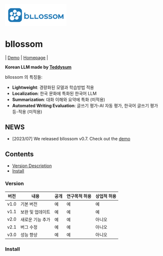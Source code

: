 <img src="./bllossom_icon.png" width="40%" height="40%">

# bllossom

| [Demo](http://teddysum.ai/) | [Homepage](http://teddysum.ai/) |

**Korean LLM made by [Teddysum](http://teddysum.ai/)**

bllossom 의 특징들:

* **Lightweight**: 경량화된 모델과 학습방법 적용
* **Localization**: 한국 문화에 특화된 한국어 LLM
* **Summarization**: 대화 이해와 요약에 특화 (미적용)
* **Automated Writing Evaluation**: 글쓰기 평가-AI 자동 평가, 한국어 글쓰기 평가 등-적용 (미적용)

## NEWS
* [2023/07] We released bllossom v0.7. Check out the [demo](http://teddysum.ai/)

## Contents
* [Version Description](https://github.com/teddysum/bllossom/#version)
* [Install](https://github.com/teddysum/bllossom/#install)

### Version
| 버전   | 내용               | 공개     | 연구목적 허용   | 상업적 허용   |
|--------|--------------------|----------|----------------|--------------|
| v1.0   | 기본 버전          | 예       | 예             | 예           |
| v1.1   | 보완 및 업데이트   | 예       | 예             | 예           |
| v2.0   | 새로운 기능 추가   | 예       | 예             | 아니오       |
| v2.1   | 버그 수정          | 예       | 예             | 아니오       |
| v3.0   | 성능 향상          | 예       | 예             | 아니오       |


### Install

